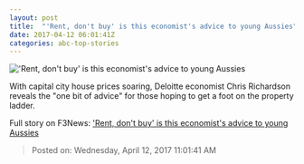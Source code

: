 ```yaml
---
layout: post
title:  "'Rent, don't buy' is this economist's advice to young Aussies"
date: 2017-04-12 06:01:41Z
categories: abc-top-stories
---
```


!['Rent, don't buy' is this economist's advice to young Aussies](http://www.abc.net.au/news/image/8439500-1x1-700x700.jpg)

With capital city house prices soaring, Deloitte economist Chris Richardson reveals the "one bit of advice" for those hoping to get a foot on the property ladder.


Full story on F3News: ['Rent, don't buy' is this economist's advice to young Aussies](http://www.f3nws.com/n/fmR3G)

> Posted on: Wednesday, April 12, 2017 11:01:41 AM

